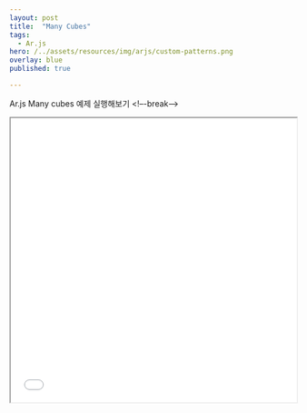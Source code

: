 ```yaml
---
layout: post
title:  "Many Cubes"
tags:
  - Ar.js
hero: /../assets/resources/img/arjs/custom-patterns.png
overlay: blue
published: true

---
```

Ar.js Many cubes 예제 실행해보기
<!–-break-–>

<iframe width="100%" height="500px;" src="/../assets/resources/html/arjs/manyCubes.html"></iframe>
